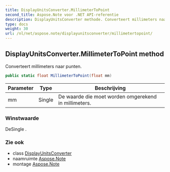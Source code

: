 ```yaml
---
title: DisplayUnitsConverter.MillimeterToPoint
second_title: Aspose.Note voor .NET API-referentie
description: DisplayUnitsConverter methode. Converteert millimeters naar punten.
type: docs
weight: 30
url: /nl/net/aspose.note/displayunitsconverter/millimetertopoint/
---
```

## DisplayUnitsConverter.MillimeterToPoint method

Converteert millimeters naar punten.

```csharp
public static float MillimeterToPoint(float mm)
```

| Parameter | Type | Beschrijving |
| --- | --- | --- |
| mm | Single | De waarde die moet worden omgerekend in millimeters. |

### Winstwaarde

DeSingle .

### Zie ook

* class [DisplayUnitsConverter](../)
* naamruimte [Aspose.Note](../../displayunitsconverter/)
* montage [Aspose.Note](../../../)


